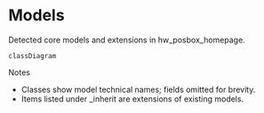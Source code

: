 # Models

Detected core models and extensions in hw_posbox_homepage.

```mermaid
classDiagram
```

Notes
- Classes show model technical names; fields omitted for brevity.
- Items listed under _inherit are extensions of existing models.
